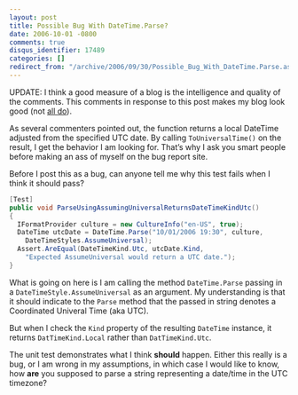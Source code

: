 ```yaml
---
layout: post
title: Possible Bug With DateTime.Parse?
date: 2006-10-01 -0800
comments: true
disqus_identifier: 17489
categories: []
redirect_from: "/archive/2006/09/30/Possible_Bug_With_DateTime.Parse.aspx/"
---
```


UPDATE: I think a good measure of a blog is the intelligence and quality
of the comments. This comments in response to this post makes my blog
look good (not [all
do](http://haacked.com/archive/2005/02/20/GetYourPimpName.aspx "Get Your Pimp Name")).

As several commenters pointed out, the function returns a local DateTime
adjusted from the specified UTC date. By calling `ToUniversalTime()` on
the result, I get the behavior I am looking for. That’s why I ask you
smart people before making an ass of myself on the bug report site.

Before I post this as a bug, can anyone tell me why this test fails when
I think it should pass?

```csharp
[Test]
public void ParseUsingAssumingUniversalReturnsDateTimeKindUtc()
{
  IFormatProvider culture = new CultureInfo("en-US", true);
  DateTime utcDate = DateTime.Parse("10/01/2006 19:30", culture, 
    DateTimeStyles.AssumeUniversal);
  Assert.AreEqual(DateTimeKind.Utc, utcDate.Kind, 
    "Expected AssumeUniversal would return a UTC date.");
}
```

What is going on here is I am calling the method `DateTime.Parse`
passing in a `DateTimeStyle.AssumeUniversal` as an argument. My
understanding is that it should indicate to the `Parse` method that the
passed in string denotes a Coordinated Univeral Time (aka UTC).

But when I check the `Kind` property of the resulting `DateTime`
instance, it returns `DatTimeKind.Local` rather than `DatTimeKind.Utc`.

The unit test demonstrates what I think **should** happen. Either this
really is a bug, or I am wrong in my assumptions, in which case I would
like to know, how **are** you supposed to parse a string representing a
date/time in the UTC timezone?

